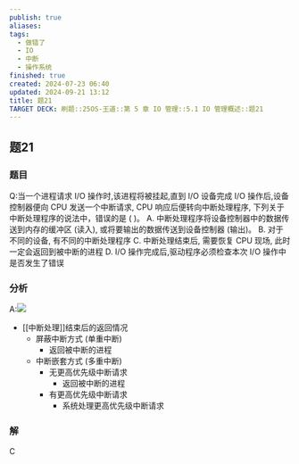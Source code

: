 ```yaml
---
publish: true
aliases: 
tags:
  - 做错了
  - IO
  - 中断
  - 操作系统
finished: true
created: 2024-07-23 06:40
updated: 2024-09-21 13:12
title: 题21
TARGET DECK: 刷题::25OS-王道::第 5 章 IO 管理::5.1 IO 管理概述::题21
---
```


## 题21
### 题目
Q:当一个进程请求 $\mathrm{I}/\mathrm{O}$ 操作时,该进程将被挂起,直到 $\mathrm{I}/\mathrm{O}$ 设备完成 $\mathrm{I}/\mathrm{O}$ 操作后,设备控制器便向 CPU 发送一个中断请求, CPU 响应后便转向中断处理程序, 下列关于中断处理程序的说法中，错误的是 ( )。
A. 中断处理程序将设备控制器中的数据传送到内存的缓冲区 (读入), 或将要输出的数据传送到设备控制器 (输出)。
B. 对于不同的设备, 有不同的中断处理程序
C. 中断处理结束后, 需要恢复 CPU 现场, 此时一定会返回到被中断的进程
D. $\mathrm{I}/\mathrm{O}$ 操作完成后,驱动程序必须检查本次 $\mathrm{I}/\mathrm{O}$ 操作中是否发生了错误
### 分析
A:![](https://img.hwenyi.tech/202408042030159.webp)
- [[中断处理]]结束后的返回情况
  - 屏蔽中断方式 (单重中断)
    - 返回被中断的进程
  - 中断嵌套方式 (多重中断)
    - 无更高优先级中断请求
      - 返回被中断的进程
    - 有更高优先级中断请求
      - 系统处理更高优先级中断请求
### 解
C
